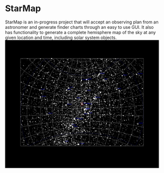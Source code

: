 # StarMap
StarMap is an in-progress project that will accept an observing plan from an astronomer and generate finder charts through an easy to use GUI. 
It also has functionality to generate a complete hemisphere map of the sky at any given location and time, including solar system objects.
![Example of a FinderChart in large section of the sky](SquareChart1.png)
